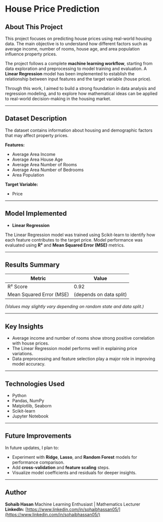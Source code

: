 # House Price Prediction

## About This Project

This project focuses on predicting house prices using real-world housing data. The main objective is to understand how different factors such as average income, number of rooms, house age, and area population influence property prices.

The project follows a complete **machine learning workflow**, starting from data exploration and preprocessing to model training and evaluation.
A **Linear Regression** model has been implemented to establish the relationship between input features and the target variable (house price).

Through this work, I aimed to build a strong foundation in data analysis and regression modeling, and to explore how mathematical ideas can be applied to real-world decision-making in the housing market.

---

## Dataset Description

The dataset contains information about housing and demographic factors that may affect property prices.

**Features:**

* Average Area Income
* Average Area House Age
* Average Area Number of Rooms
* Average Area Number of Bedrooms
* Area Population

**Target Variable:**

* Price

---

## Model Implemented

* **Linear Regression**

The Linear Regression model was trained using Scikit-learn to identify how each feature contributes to the target price. Model performance was evaluated using **R²** and **Mean Squared Error (MSE)** metrics.

---

## Results Summary

| Metric                   | Value                   |
| ------------------------ | ----------------------- |
| R² Score                 | 0.92                    |
| Mean Squared Error (MSE) | (depends on data split) |

*(Values may slightly vary depending on random state and data split.)*

---

## Key Insights

* Average income and number of rooms show strong positive correlation with house prices.
* The Linear Regression model performs well in explaining price variations.
* Data preprocessing and feature selection play a major role in improving model accuracy.

---

## Technologies Used

* Python
* Pandas, NumPy
* Matplotlib, Seaborn
* Scikit-learn
* Jupyter Notebook

---

## Future Improvements

In future updates, I plan to:

* Experiment with **Ridge**, **Lasso**, and **Random Forest** models for performance comparison.
* Add **cross-validation** and **feature scaling** steps.
* Visualize model coefficients and residuals for deeper insights.

---

## Author

**Sohaib Hasan**
Machine Learning Enthusiast | Mathematics Lecturer
**LinkedIn:** [https://www.linkedin.com/in/sohaibhassan05/](https://www.linkedin.com/in/sohaibhassan05/)
